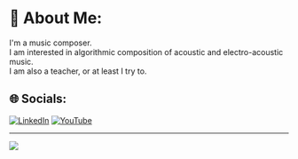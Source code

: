 # 💫 About Me:

I'm a music composer.<br>I am interested in algorithmic composition of acoustic and electro-acoustic music.<br>I am also a teacher, or at least I try to.


## 🌐 Socials:

[![LinkedIn](https://img.shields.io/badge/LinkedIn-%230077B5.svg?logo=linkedin&logoColor=white)](https://linkedin.com/in/https://www.linkedin.com/in/francesco-vitucci/) [![YouTube](https://img.shields.io/badge/YouTube-%23FF0000.svg?logo=YouTube&logoColor=white)](https://youtube.com/@https://www.youtube.com/c/FrancescoVitucciComposer) 


---

[![](https://visitcount.itsvg.in/api?id=fv-c&icon=0&color=0)](https://visitcount.itsvg.in)
